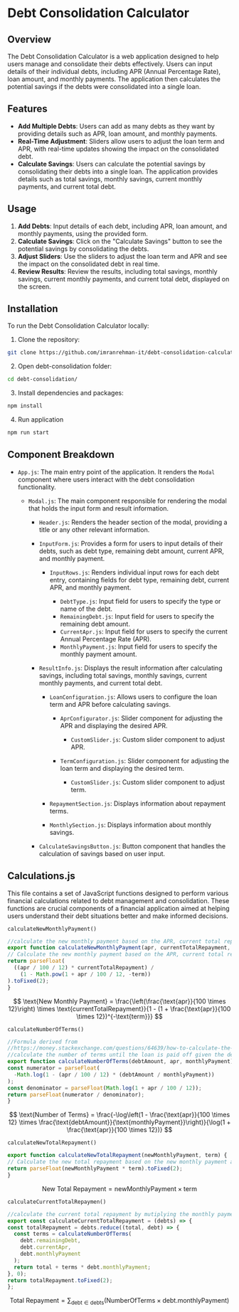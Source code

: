 # Debt Consolidation Calculator

## Overview

The Debt Consolidation Calculator is a web application designed to help users manage and consolidate their debts effectively. Users can input details of their individual debts, including APR (Annual Percentage Rate), loan amount, and monthly payments. The application then calculates the potential savings if the debts were consolidated into a single loan.

## Features

- **Add Multiple Debts**: Users can add as many debts as they want by providing details such as APR, loan amount, and monthly payments.
- **Real-Time Adjustment**: Sliders allow users to adjust the loan term and APR, with real-time updates showing the impact on the consolidated debt.
- **Calculate Savings**: Users can calculate the potential savings by consolidating their debts into a single loan. The application provides details such as total savings, monthly savings, current monthly payments, and current total debt.

## Usage

1. **Add Debts**: Input details of each debt, including APR, loan amount, and monthly payments, using the provided form.
2. **Calculate Savings**: Click on the "Calculate Savings" button to see the potential savings by consolidating the debts.
3. **Adjust Sliders**: Use the sliders to adjust the loan term and APR and see the impact on the consolidated debt in real time.
4. **Review Results**: Review the results, including total savings, monthly savings, current monthly payments, and current total debt, displayed on the screen.

## Installation

To run the Debt Consolidation Calculator locally:

1. Clone the repository:
 ```bash
 git clone https://github.com/imranrehman-it/debt-consolidation-calculator.git
 ```
2. Open debt-consolidation folder:
  ```bash
  cd debt-consolidation/
  ```

3. Install dependencies and packages:
  ```bash
  npm install
  ```

4. Run application
  ```bash
  npm run start
  ```

## Component Breakdown
- `App.js`: The main entry point of the application. It renders the `Modal` component where users interact with the debt consolidation functionality.

  - `Modal.js`: The main component responsible for rendering the modal that holds the input form and result information.

      - `Header.js`: Renders the header section of the modal, providing a title or any other relevant information.

      - `InputForm.js`: Provides a form for users to input details of their debts, such as debt type, remaining debt amount, current APR, and monthly payment.

          - `InputRows.js`: Renders individual input rows for each debt entry, containing fields for debt type, remaining debt, current APR, and monthly payment.

              - `DebtType.js`: Input field for users to specify the type or name of the debt.
              - `RemainingDebt.js`: Input field for users to specify the remaining debt amount.
              - `CurrentApr.js`: Input field for users to specify the current Annual Percentage Rate (APR).
              - `MonthlyPayment.js`: Input field for users to specify the monthly payment amount.

      - `ResultInfo.js`: Displays the result information after calculating savings, including total savings, monthly savings, current monthly payments, and current total debt.

          - `LoanConfiguration.js`: Allows users to configure the loan term and APR before calculating savings.

              - `AprConfigurator.js`: Slider component for adjusting the APR and displaying the desired APR.
                - `CustomSlider.js`: Custom slider component to adjust APR.

              - `TermConfiguration.js`: Slider component for adjusting the loan term and displaying the desired term.
                - `CustomSlider.js`: Custom slider component to adjust term.

          - `RepaymentSection.js`: Displays information about repayment terms.
          - `MonthlySection.js`: Displays information about monthly savings.

      - `CalculateSavingsButton.js`: Button component that handles the calculation of savings based on user input.


## Calculations.js 
This file contains a set of JavaScript functions designed to perform various financial calculations related to debt management and consolidation. These functions are crucial components of a financial application aimed at helping users understand their debt situations better and make informed decisions.



`calculateNewMonthlyPayment()`
  ```javascript
//calculate the new monthly payment based on the APR, current total repayment, and term
export function calculateNewMonthlyPayment(apr, currentTotalRepayment, term) {
  // Calculate the new monthly payment based on the APR, current total repayment, and term
  return parseFloat(
    ((apr / 100 / 12) * currentTotalRepayment) /
      (1 - Math.pow(1 + apr / 100 / 12, -term))
  ).toFixed(2);
}
```
$$
\text{New Monthly Payment} = \frac{\left(\frac{\text{apr}}{100 \times 12}\right) \times \text{currentTotalRepayment}}{1 - (1 + \frac{\text{apr}}{100 \times 12})^{-\text{term}}}
$$



`calculateNumberOfTerms()`
  ```javascript
//Formula derived from
//https://money.stackexchange.com/questions/64639/how-to-calculate-the-number-of-months-until-a-loan-is-paid-off-given-principal
//calculate the number of terms until the loan is paid off given the debt amount, APR, and monthly payment
export function calculateNumberOfTerms(debtAmount, apr, monthlyPayment) {
  const numerator = parseFloat(
    -Math.log(1 - (apr / 100 / 12) * (debtAmount / monthlyPayment))
  );
  const denominator = parseFloat(Math.log(1 + apr / 100 / 12));
  return parseFloat(numerator / denominator);
}
```

$$
\text{Number of Terms} = \frac{-\log\left(1 - \frac{\text{apr}}{100 \times 12} \times \frac{\text{debtAmount}}{\text{monthlyPayment}}\right)}{\log(1 + \frac{\text{apr}}{100 \times 12})}
$$



`calculateNewTotalRepayment()`
  ```javascript
export function calculateNewTotalRepayment(newMonthlyPayment, term) {
  // Calculate the new total repayment based on the new monthly payment and term
  return parseFloat(newMonthlyPayment * term).toFixed(2);
}
```
$$
\text{New Total Repayment} = \text{newMonthlyPayment} \times \text{term}
$$



`calculateCurrentTotalRepaymen()`
  ```javascript
//calculate the current total repayment by mutiplying the monthly payment by the number of terms and summing them up
export const calculateCurrentTotalRepayment = (debts) => {
  const totalRepayment = debts.reduce((total, debt) => {
    const terms = calculateNumberOfTerms(
      debt.remainingDebt,
      debt.currentApr,
      debt.monthlyPayment
    );
    return total + terms * debt.monthlyPayment;
  }, 0);
  return totalRepayment.toFixed(2);
};
```

$$
\text{Total Repayment} = \sum_{\text{debt} \in \text{debts}} \left( \text{NumberOfTerms} \times \text{debt.monthlyPayment} \right)
$$

  




